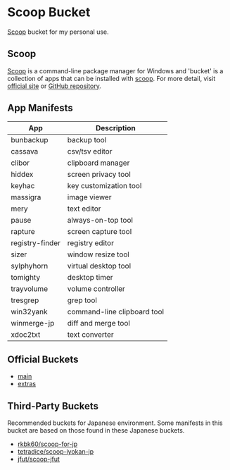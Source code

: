 # Scoop Bucket

[Scoop](https://scoop.sh/) bucket for my personal use.


## Scoop

[Scoop](https://scoop.sh/) is a command-line package manager for Windows and 'bucket' is a collection of apps that can be installed with [scoop](https://scoop.sh/).
For more detail, visit [official site](https://scoop.sh/) or [GitHub repository](https://github.com/lukesampson/scoop).


## App Manifests

|       App       |         Description         |
| --------------- | --------------------------- |
| bunbackup       | backup tool                 |
| cassava         | csv/tsv editor              |
| clibor          | clipboard manager           |
| hiddex          | screen privacy tool         |
| keyhac          | key customization tool      |
| massigra        | image viewer                |
| mery            | text editor                 |
| pause           | always-on-top tool          |
| rapture         | screen capture tool         |
| registry-finder | registry editor             |
| sizer           | window resize tool          |
| sylphyhorn      | virtual desktop tool        |
| tomighty        | desktop timer               |
| trayvolume      | volume controller           |
| tresgrep        | grep tool                   |
| win32yank       | command-line clipboard tool |
| winmerge-jp     | diff and merge tool         |
| xdoc2txt        | text converter              |


## Official Buckets

* [main](https://github.com/ScoopInstaller/Main)
* [extras](https://github.com/lukesampson/scoop-extras)


## Third-Party Buckets

Recommended buckets for Japanese environment.
Some manifests in this bucket are based on those found in these Japanese buckets.

* [rkbk60/scoop-for-jp](https://github.com/rkbk60/scoop-for-jp)
* [tetradice/scoop-iyokan-jp](https://github.com/tetradice/scoop-iyokan-jp)
* [jfut/scoop-jfut](https://github.com/jfut/scoop-jfut)
